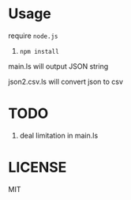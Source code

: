 # Usage
require `node.js`

1. `npm install`

main.ls will output JSON string

json2.csv.ls will convert json to csv

# TODO

1. deal limitation in main.ls

# LICENSE

MIT